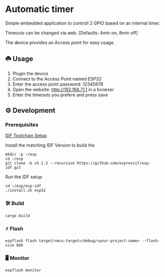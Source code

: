# Automatic timer
Simple embedded application to controll 2 GPIO based on an internal timer. 

Timeouts can be changed via web. [Defaults: 4min on, 8min off]

The device provides an Access point for easy usage.

## ☘️ Usage

1. Plugin the device
2. Connect to the Access Point named *ESP32*
3. Enter the access point password: *12345678*
4. Open the website: http://192.168.71.1 in a browser
5. Enter the timeouts you prefere and press save


## ⚙️ Development
### Prerequisites

[IDF Toolchain Setup](https://docs.espressif.com/projects/esp-idf/en/stable/esp32/get-started/linux-macos-setup.html)

Install the matching IDF Version to build the 
```shell
mkdir -p ~/esp
cd ~/esp
git clone -b v5.1.3 --recursive https://github.com/espressif/esp-idf.git
```

Run the IDF setup
```shell
cd ~/esp/esp-idf
./install.sh esp32
```

### 🛠️ Build
```shell
cargo build
```

### ⚡ Flash
```shell
espflash flash target/<mcu-target>/debug/<your-project-name> --flash-size 8mb
```

### 🖥️ Monitor
```shell
espflash monitor
```
